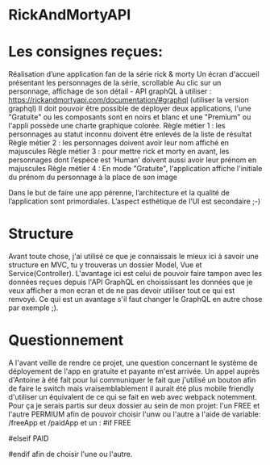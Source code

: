 # RickAndMortyAPI

# Les consignes reçues:

Réalisation d’une application fan de la série rick & morty
Un écran d'accueil présentant les personnages de la série, scrollable
Au clic sur un personnage, affichage de son détail - API graphQL à utiliser : https://rickandmortyapi.com/documentation/#graphql (utiliser la version graphql)
Il doit pouvoir être possible de déployer deux applications, l'une "Gratuite" ou les composants sont en noirs et blanc et une "Premium" ou l'appli possède une charte graphique colorée.
Règle métier 1 : les personnages au statut inconnu doivent être enlevés de la liste de résultat
Règle métier 2 : les personnages doivent avoir leur nom affiché en majuscules
Règle métier 3 : pour mettre rick et morty en avant, les personnages dont l’espèce est ‘Human’ doivent aussi avoir leur prénom en majuscules
Règle métier 4 : En mode "Gratuite", l'application affiche l'initiale du prénom du personnage à la place de son image

Dans le but de faire une app pérenne, l’architecture et la qualité de l’application sont primordiales. L’aspect esthétique de l’UI est secondaire ;-)

# Structure

Avant toute chose, j'ai utilisé ce que je connaissais le mieux ici à savoir une structure en MVC, tu y trouveras un dossier Model, Vue et Service(Controller). L'avantage ici est celui de pouvoir faire tampon avec les données reçues depuis l'API GraphQL en choississant les données que je veux afficher a mon ecran et de ne pas devoir utiliser tout ce qui est renvoyé. Ce qui est un avantage s'il faut changer le GraphQL en autre chose par exemple ;).

# Questionnement
A l'avant veille de rendre ce projet, une question concernant le système de déployement de l'app en gratuite et payante m'est arrivée. Un appel auprès d'Antoine à été fait pour lui communiquer le fait que j'utilisé un bouton afin de faire le switch mais vraisemblablement il aurait été plus mobile friendly d'utiliser un équivalent de ce qui se fait en web avec webpack notemment. Pour ça je serais partis sur deux dossier au sein de mon projet: l'un FREE et l'autre PERMIUM afin de pouvoir choisir l'unw ou l'autre a l'aide de variable: /freeApp et /paidApp et un :
#if FREE

#elseif PAID

#endif
afin de choisir l'une ou l'autre.
